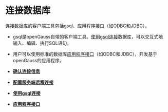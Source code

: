 # 连接数据库<a name="ZH-CN_TOPIC_0242370175"></a>

连接数据库的客户端工具包括gsql、应用程序接口（如ODBC和JDBC）。

-   gsql是openGauss自带的客户端工具。[使用gsql连接](使用gsql连接.md)数据库，可以交互式地输入、编辑、执行SQL语句。
-   用户可以使用标准的数据库[应用程序接口](应用程序接口.md)（如ODBC和JDBC），开发基于openGauss的应用程序。

-   **[确认连接信息](确认连接信息.md)**  

-   **[配置服务端远程连接](配置服务端远程连接.md)**  

-   **[使用gsql连接](使用gsql连接.md)**  

-   **[应用程序接口](应用程序接口.md)**  


